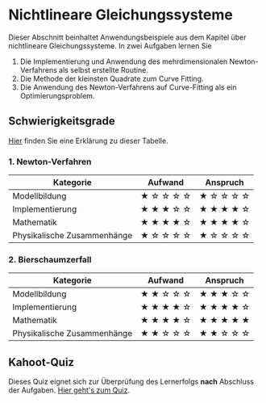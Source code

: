 # Nichtlineare Gleichungssysteme

Dieser Abschnitt beinhaltet Anwendungsbeispiele aus dem Kapitel über nichtlineare Gleichungssysteme. In zwei Aufgaben lernen Sie

1. Die Implementierung und Anwendung des mehrdimensionalen Newton-Verfahrens als selbst erstellte Routine.
2. Die Methode der kleinsten Quadrate zum Curve Fitting.
3. Die Anwendung des Newton-Verfahrens auf Curve-Fitting als ein Optimierungsproblem.

## Schwierigkeitsgrade
[Hier](content:references:schwierigkeitsgrade) finden Sie eine Erklärung zu dieser Tabelle.

### 1. Newton-Verfahren

|Kategorie|Aufwand|Anspruch|
|---|---|---|
|Modellbildung|&#9733; &#9734; &#9734; &#9734; &#9734; |&#9733; &#9734; &#9734; &#9734; &#9734; |
|Implementierung|&#9733; &#9733; &#9733; &#9734; &#9734; |&#9733; &#9733; &#9733; &#9733; &#9734; |
|Mathematik|&#9733; &#9733; &#9733; &#9733; &#9734; |&#9733; &#9733; &#9733; &#9733; &#9734;|
|Physikalische Zusammenhänge|&#9733; &#9734; &#9734; &#9734; &#9734;|&#9733; &#9734; &#9734; &#9734; &#9734; |

### 2. Bierschaumzerfall

|Kategorie|Aufwand|Anspruch|
|---|---|---|
|Modellbildung|&#9733; &#9733; &#9734; &#9734; &#9734; |&#9733; &#9733; &#9733; &#9734; &#9734; |
|Implementierung|&#9733; &#9733; &#9733; &#9733; &#9734;|&#9733; &#9733; &#9733; &#9733; &#9734;|
|Mathematik|&#9733; &#9733; &#9733; &#9733; &#9734; |&#9733; &#9733; &#9733; &#9733; &#9733;|
|Physikalische Zusammenhänge|&#9733; &#9733; &#9734; &#9734; &#9734;|&#9733; &#9733; &#9734; &#9734; &#9734; |

## Kahoot-Quiz

Dieses Quiz eignet sich zur Überprüfung des Lernerfolgs **nach** Abschluss der Aufgaben. [Hier geht's zum Quiz](https://create.kahoot.it/share/nichtlineare-gleichungssysteme-offentlich/356992b1-7d02-42d9-b014-d39817cc6a2b).
